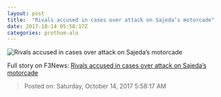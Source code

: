 ```yaml
---
layout: post
title:  "Rivals accused in cases over attack on Sajeda’s motorcade"
date: 2017-10-14 05:58:17Z
categories: prothom-alo
---
```


![Rivals accused in cases over attack on Sajeda’s motorcade](http://en.prothom-alo.com/contents/cache/images/1200x630x1/uploads/media/2017/10/14/423ab36e8e13df74d792ada7b97361ee-99510e18393f5163339768edcaf4a9a3-sajeda.jpg?jadewits_media_id=152081)




Full story on F3News: [Rivals accused in cases over attack on Sajeda’s motorcade](http://www.f3nws.com/n/SyHck)

> Posted on: Saturday, October 14, 2017 5:58:17 AM
